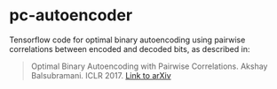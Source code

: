 # pc-autoencoder
Tensorflow code for optimal binary autoencoding using pairwise correlations between encoded and decoded bits, as described in: 
> Optimal Binary Autoencoding with Pairwise Correlations. Akshay Balsubramani. ICLR 2017. [Link to arXiv](http://arxiv.org/abs/1611.02268)
